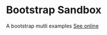 # Bootstrap Sandbox

A bootstrap mutli examples
[See online](https://costas-zeimpekis.github.io/bootstrap_sandbox/)
